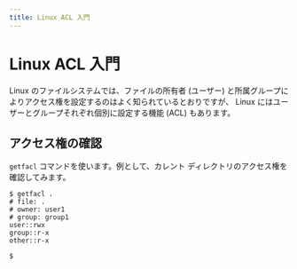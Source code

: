 ```yaml
---
title: Linux ACL 入門
---
```


# Linux ACL 入門

Linux のファイルシステムでは、ファイルの所有者 (ユーザー) と所属グループによりアクセス権を設定するのはよく知られているとおりですが、 Linux にはユーザーとグループそれぞれ個別に設定する機能 (ACL) もあります。

## アクセス権の確認

`getfacl` コマンドを使います。例として、カレント ディレクトリのアクセス権を確認してみます。

```
$ getfacl .
# file: .
# owner: user1
# group: group1
user::rwx
group::r-x
other::r-x

$
```
